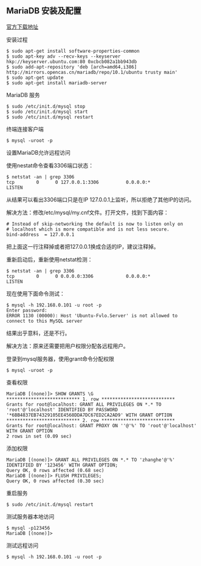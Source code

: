 ## MariaDB 安装及配置

[官方下载地址](https://downloads.mariadb.org/mariadb/repositories/#mirror=opencas&distro=Ubuntu&distro_release=trusty--ubuntu_trusty&version=10.1)

安装过程
```
$ sudo apt-get install software-properties-common
$ sudo apt-key adv --recv-keys --keyserver hkp://keyserver.ubuntu.com:80 0xcbcb082a1bb943db
$ sudo add-apt-repository 'deb [arch=amd64,i386] http://mirrors.opencas.cn/mariadb/repo/10.1/ubuntu trusty main'
$ sudo apt-get update
$ sudo apt-get install mariadb-server
```

MariaDB 服务
```
$ sudo /etc/init.d/mysql stop
$ sudo /etc/init.d/mysql start
$ sudo /etc/init.d/mysql restart
```

终端连接客户端
```
$ mysql -uroot -p
```

设置MariaDB允许远程访问

使用nestat命令查看3306端口状态：
```
$ netstat -an | grep 3306
tcp        0      0 127.0.0.1:3306          0.0.0.0:*               LISTEN
```
从结果可以看出3306端口只是在IP 127.0.0.1上监听，所以拒绝了其他IP的访问。

解决方法：修改/etc/mysql/my.cnf文件。打开文件，找到下面内容：
```
# Instead of skip-networking the default is now to listen only on
# localhost which is more compatible and is not less secure.
bind-address  = 127.0.0.1
```

把上面这一行注释掉或者把127.0.0.1换成合适的IP，建议注释掉。

重新启动后，重新使用netstat检测：
```
$ netstat -an | grep 3306
tcp        0      0 0.0.0.0:3306            0.0.0.0:*               LISTEN
```

现在使用下面命令测试：
```
$ mysql -h 192.168.0.101 -u root -p
Enter password:
ERROR 1130 (00000): Host 'Ubuntu-Fvlo.Server' is not allowed to connect to this MySQL server
```
结果出乎意料，还是不行。

解决方法：原来还需要把用户权限分配各远程用户。

登录到mysql服务器，使用grant命令分配权限
```
$ mysql -uroot -p
```
查看权限
```
MariaDB [(none)]> SHOW GRANTS \G
*************************** 1. row ***************************
Grants for root@localhost: GRANT ALL PRIVILEGES ON *.* TO 'root'@'localhost' IDENTIFIED BY PASSWORD '*6BB4837EB74329105EE4568DDA7DC67ED2CA2AD9' WITH GRANT OPTION
*************************** 2. row ***************************
Grants for root@localhost: GRANT PROXY ON ''@'%' TO 'root'@'localhost' WITH GRANT OPTION
2 rows in set (0.09 sec)
```
添加权限
```
MariaDB [(none)]> GRANT ALL PRIVILEGES ON *.* TO 'zhanghe'@'%' IDENTIFIED BY '123456' WITH GRANT OPTION;
Query OK, 0 rows affected (0.68 sec)
MariaDB [(none)]> FLUSH PRIVILEGES;
Query OK, 0 rows affected (0.30 sec)
```
重启服务
```
$ sudo /etc/init.d/mysql restart
```
测试服务器本地访问
```
$ mysql -p123456
MariaDB [(none)]>
```
测试远程访问
```
$ mysql -h 192.168.0.101 -u root -p
```
